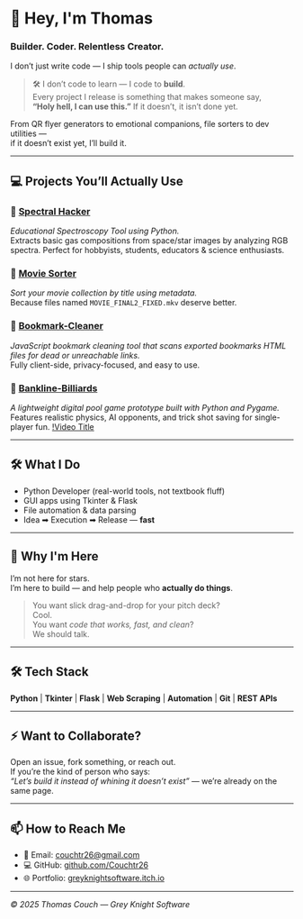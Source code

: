 # 👋 Hey, I'm Thomas

### Builder. Coder. Relentless Creator.

I don’t just write code — I ship tools people can *actually use*.  
> 🛠️ I don’t code to learn — I code to **build**.  
> Every project I release is something that makes someone say,  
> **“Holy hell, I can use this.”** If it doesn’t, it isn’t done yet.

From QR flyer generators to emotional companions, file sorters to dev utilities —  
if it doesn’t exist yet, I’ll build it.

---

## 💻 Projects You’ll Actually Use

### 🚀 [Spectral Hacker](https://github.com/Couchtr26/SpectralHacker)  
*Educational Spectroscopy Tool using Python.*  
Extracts basic gas compositions from space/star images by analyzing RGB spectra. Perfect for hobbyists, students, educators & science enthusiasts.

### 🎥 [Movie Sorter](https://github.com/Couchtr26/MovieSorter)  
*Sort your movie collection by title using metadata.*  
Because files named `MOVIE_FINAL2_FIXED.mkv` deserve better.

### 🤖 [Bookmark-Cleaner](https://github.com/Couchtr26/Bookmark-Cleaner)  
*JavaScript bookmark cleaning tool that scans exported bookmarks HTML files for dead or unreachable links.*  
Fully client-side, privacy-focused, and easy to use.

### 🎱 [Bankline-Billiards](https://github.com/Couchtr26/Bankline-Billiards)  
*A lightweight digital pool game prototype built with Python and Pygame.*  
Features realistic physics, AI opponents, and trick shot saving for single-player fun.
[!Video Title](https://youtu.be/8-_t-wPChws)

---

## 🛠️ What I Do

- Python Developer (real-world tools, not textbook fluff)  
- GUI apps using Tkinter & Flask  
- File automation & data parsing  
- Idea ➡ Execution ➡ Release — **fast**

---

## 🧠 Why I'm Here

I’m not here for stars.  
I’m here to build — and help people who **actually do things**.

> You want slick drag-and-drop for your pitch deck?  
> Cool.  
> You want *code that works, fast, and clean*?  
> We should talk.

---

## 🛠️ Tech Stack

**Python** | **Tkinter** | **Flask** | **Web Scraping** | **Automation** | **Git** | **REST APIs**

---

## ⚡ Want to Collaborate?

Open an issue, fork something, or reach out.  
If you’re the kind of person who says:  
*“Let’s build it instead of whining it doesn’t exist”* — we’re already on the same page.

---

## 📫 How to Reach Me

- 📧 Email: [couchtr26@gmail.com](mailto:couchtr26@gmail.com)  
- 💻 GitHub: [github.com/Couchtr26](https://github.com/Couchtr26)  
- 🌐 Portfolio: [greyknightsoftware.itch.io](https://greyknightsoftware.itch.io)

---

*© 2025 Thomas Couch — Grey Knight Software*
